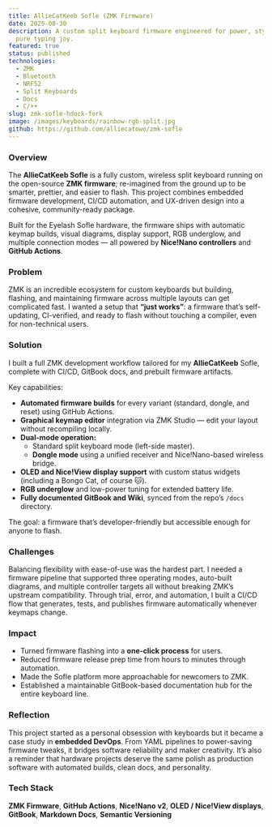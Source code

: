```yaml
---
title: AllieCatKeeb Sofle (ZMK Firmware)
date: 2025-08-30
description: A custom split keyboard firmware engineered for power, style, and
  pure typing joy.
featured: true
status: published
technologies:
  - ZMK
  - Bluetooth
  - NRF52
  - Split Keyboards
  - Docs
  - C/++
slug: zmk-sofle-hdock-fork
image: /images/keyboards/rainbow-rgb-split.jpg
github: https://github.com/alliecatowo/zmk-sofle
---
```


### Overview

The **AllieCatKeeb Sofle** is a fully custom, wireless split keyboard running on the open-source **ZMK firmware**; re-imagined from the ground up to be smarter, prettier, and easier to flash. This project combines embedded firmware development, CI/CD automation, and UX-driven design into a cohesive, community-ready package.

Built for the Eyelash Sofle hardware, the firmware ships with automatic keymap builds, visual diagrams, display support, RGB underglow, and multiple connection modes — all powered by **Nice!Nano controllers** and **GitHub Actions**.

### Problem

ZMK is an incredible ecosystem for custom keyboards but building, flashing, and maintaining firmware across multiple layouts can get complicated fast. I wanted a setup that **“just works”**: a firmware that’s self-updating, CI-verified, and ready to flash without touching a compiler, even for non-technical users.

### Solution

I built a full ZMK development workflow tailored for my **AllieCatKeeb** Sofle, complete with CI/CD, GitBook docs, and prebuilt firmware artifacts.

Key capabilities:

- **Automated firmware builds** for every variant (standard, dongle, and reset) using GitHub Actions.
- **Graphical keymap editor** integration via ZMK Studio — edit your layout without recompiling locally.
- **Dual-mode operation:**
  - Standard split keyboard mode (left-side master).
  - **Dongle mode** using a unified receiver and Nice!Nano-based wireless bridge.
- **OLED and Nice!View display support** with custom status widgets (including a Bongo Cat, of course 🐱).
- **RGB underglow** and low-power tuning for extended battery life.
- **Fully documented GitBook and Wiki**, synced from the repo’s `/docs` directory.

The goal: a firmware that’s developer-friendly but accessible enough for anyone to flash.

### Challenges

Balancing flexibility with ease-of-use was the hardest part. I needed a firmware pipeline that supported three operating modes, auto-built diagrams, and multiple controller targets all without breaking ZMK’s upstream compatibility. Through trial, error, and automation, I built a CI/CD flow that generates, tests, and publishes firmware automatically whenever keymaps change.

### Impact

- Turned firmware flashing into a **one-click process** for users.
- Reduced firmware release prep time from hours to minutes through automation.
- Made the Sofle platform more approachable for newcomers to ZMK.
- Established a maintainable GitBook-based documentation hub for the entire keyboard line.

### Reflection

This project started as a personal obsession with keyboards but it became a case study in **embedded DevOps**. From YAML pipelines to power-saving firmware tweaks, it bridges software reliability and maker creativity. It’s also a reminder that hardware projects deserve the same polish as production software with automated builds, clean docs, and personality.

### Tech Stack

**ZMK Firmware**, **GitHub Actions**, **Nice!Nano v2**, **OLED / Nice!View displays**, **GitBook**, **Markdown Docs**, **Semantic Versioning**
